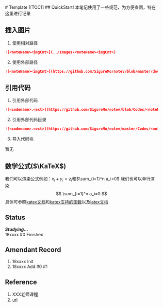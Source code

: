 <link rel="stylesheet" href="https://cdnjs.cloudflare.com/ajax/libs/KaTeX/0.9.0/katex.min.css">
# Template
[[TOC]]
## QuickStart!
本笔记使用了一些规范，为方便查阅，特在这里进行记录

## 插入图片
1. 使用相对路径
```md
![<noteName><imgCnt>](../Images/<noteName><imgCnt>)
```

2. 使用外部路径
```md
![<noteName><imgCnt>](https://github.com/SigureMo/notev/blob/master/docs/Images/<noteName><imgCnt>.<ext>?raw=true)
```

## 引用代码
1. 引用外部代码
```md
![<codename>.<ext>](https://github.com/SigureMo/notev/blob/Codes/<noteName>/.../<codename>.<ext>)
```

2. 引用外部代码目录
```md
![<codename>.<ext>](https://github.com/SigureMo/notev/master/Codes/<noteName>/.../)
```

3. 导入代码块

暂无

## 数学公式($\KaTeX$)
我们可以渲染公式例如：$x_i + y_i = z_i$和$\sum_{i=1}^n a_i=0$
我们也可以单行渲染
$$
\sum_{i=1}^n a_i=0
$$
具体可参照[katex文档](http://www.intmath.com/cg5/katex-mathjax-comparison.php)和[katex支持的函数](https://github.com/Khan/KaTeX/wiki/Function-Support-in-KaTeX)以及[latex文档](https://math.meta.stackexchange.com/questions/5020/mathjax-basic-tutorial-and-quick-reference)



## Status  
***Studying...***  
18xxxx #0 Finished

## Amendant Record
1. 18xxxx Init
2. 18xxxx Add #0 #1

## Reference
1. XXX老师课程
2. [url](/)